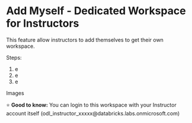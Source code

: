 # Add Myself - Dedicated Workspace for Instructors

This feature allow instructors to add themselves to get their own workspace. 

Steps:

1. e
2. e
3. e

Images

<p> &#x2B50; <b> Good to know:</b> You can login to this workspace with your Instructor account itself (odl_instructor_xxxxx@databricks.labs.onmicrosoft.com) </p> 
